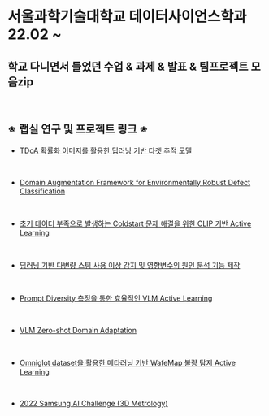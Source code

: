 # 서울과학기술대학교 데이터사이언스학과 22.02 ~


## 학교 다니면서 들었던 수업 & 과제 & 발표 & 팀프로젝트 모음zip

<br>

## ※ 랩실 연구 및 프로젝트 링크 ※

- [TDoA 확률화 이미지를 활용한 딥러닝 기반 타겟 추적 모델](https://github.com/sean03101/UWB-Indoor-Tracking)

<br>

- [Domain Augmentation Framework for Environmentally Robust Defect Classification]()

<br>

- [초기 데이터 부족으로 발생하는 Coldstart 문제 해결을 위한 CLIP 기반 Active Learning]()

<br>

- [딥러닝 기반 다변량 스팀 사용 이상 감지 및 영향변수의 원인 분석 기능 제작]()

<br>

- [Prompt Diversity 측정을 통한 효율적인 VLM Active Learning]()

<br>

- [VLM Zero-shot Domain Adaptation]()

<br>

- [Omniglot dataset을 활용한 메타러닝 기반 WafeMap 불량 탐지 Active Learning]()

<br>

- [2022 Samsung AI Challenge (3D Metrology)]()
